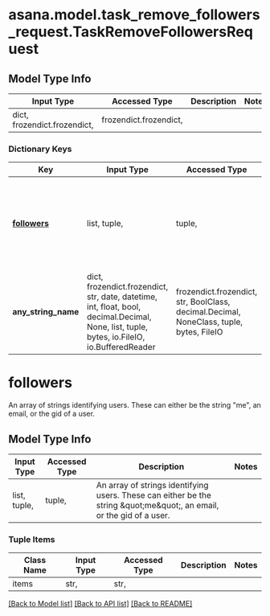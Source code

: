 # asana.model.task_remove_followers_request.TaskRemoveFollowersRequest

## Model Type Info
Input Type | Accessed Type | Description | Notes
------------ | ------------- | ------------- | -------------
dict, frozendict.frozendict,  | frozendict.frozendict,  |  | 

### Dictionary Keys
Key | Input Type | Accessed Type | Description | Notes
------------ | ------------- | ------------- | ------------- | -------------
**[followers](#followers)** | list, tuple,  | tuple,  | An array of strings identifying users. These can either be the string \&quot;me\&quot;, an email, or the gid of a user. | 
**any_string_name** | dict, frozendict.frozendict, str, date, datetime, int, float, bool, decimal.Decimal, None, list, tuple, bytes, io.FileIO, io.BufferedReader | frozendict.frozendict, str, BoolClass, decimal.Decimal, NoneClass, tuple, bytes, FileIO | any string name can be used but the value must be the correct type | [optional]

# followers

An array of strings identifying users. These can either be the string \"me\", an email, or the gid of a user.

## Model Type Info
Input Type | Accessed Type | Description | Notes
------------ | ------------- | ------------- | -------------
list, tuple,  | tuple,  | An array of strings identifying users. These can either be the string \&quot;me\&quot;, an email, or the gid of a user. | 

### Tuple Items
Class Name | Input Type | Accessed Type | Description | Notes
------------- | ------------- | ------------- | ------------- | -------------
items | str,  | str,  |  | 

[[Back to Model list]](../../README.md#documentation-for-models) [[Back to API list]](../../README.md#documentation-for-api-endpoints) [[Back to README]](../../README.md)


